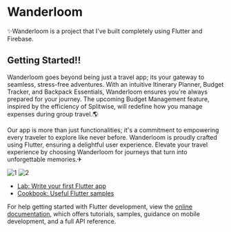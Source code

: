 # Wanderloom
✨Wanderloom is a project that I've built completely using Flutter and Firebase.

## Getting Started!!
Wanderloom goes beyond being just a travel app; its your gateway to
seamless, stress-free adventures. With an intuitive Itinerary Planner,
Budget Tracker, and Backpack Essentials, Wanderloom ensures you're
always prepared for your journey. The upcoming Budget Management
feature, inspired by the efficiency of Splitwise, will redefine how you
manage expenses during group travel.🌎

Our app is more than just functionalities; it's a commitment to
empowering every traveler to explore like never before. Wanderloom is
proudly crafted using Flutter, ensuring a delightful user experience.
Elevate your travel experience by choosing Wanderloom for journeys that
turn into unforgettable memories.✈


![1](https://github.com/afradahsan/wanderloom/assets/139952097/2b3adba9-e3a8-4037-a11e-d5e835b3cc12)
![2](https://github.com/afradahsan/wanderloom/assets/139952097/1de105e6-1c2f-4106-b268-b4949f3ec00d)


- [Lab: Write your first Flutter app](https://docs.flutter.dev/get-started/codelab)
- [Cookbook: Useful Flutter samples](https://docs.flutter.dev/cookbook)

For help getting started with Flutter development, view the
[online documentation](https://docs.flutter.dev/), which offers tutorials,
samples, guidance on mobile development, and a full API reference.
